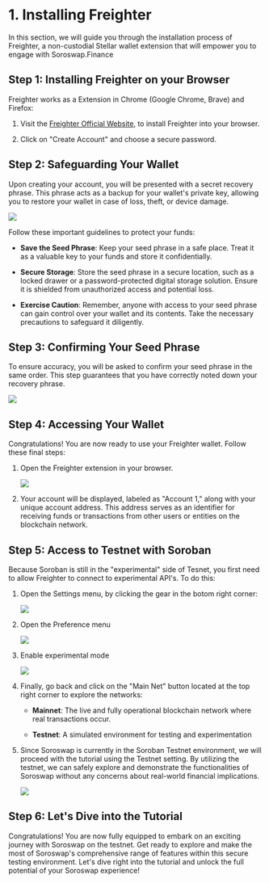 # 1. Installing Freighter

In this section, we will guide you through the installation process of Freighter, a non-custodial Stellar wallet extension that will empower you to engage with Soroswap.Finance

## Step 1: Installing Freighter on your Browser
Freighter works as a Extension in Chrome (Google Chrome, Brave) and Firefox:

1. Visit the [Freighter Official Website](https://www.freighter.app/), to install Freighter into your browser.

2. Click on "Create Account" and choose a secure password.

## Step 2: Safeguarding Your Wallet

Upon creating your account, you will be presented with a secret recovery phrase. This phrase acts as a backup for your wallet's private key, allowing you to restore your wallet in case of loss, theft, or device damage.

![](images/phrase.png)

Follow these important guidelines to protect your funds:

- **Save the Seed Phrase**: Keep your seed phrase in a safe place. Treat it as a valuable key to your funds and store it confidentially.

- **Secure Storage**: Store the seed phrase in a secure location, such as a locked drawer or a password-protected digital storage solution. Ensure it is shielded from unauthorized access and potential loss.

- **Exercise Caution**: Remember, anyone with access to your seed phrase can gain control over your wallet and its contents. Take the necessary precautions to safeguard it diligently.

## Step 3: Confirming Your Seed Phrase

To ensure accuracy, you will be asked to confirm your seed phrase in the same order. This step guarantees that you have correctly noted down your recovery phrase.

![](images/confirm-phrase.png)

## Step 4: Accessing Your Wallet

Congratulations! You are now ready to use your Freighter wallet. Follow these final steps:

1. Open the Freighter extension in your browser.

   ![](images/account.png)

2. Your account will be displayed, labeled as "Account 1," along with your unique account address. This address serves as an identifier for receiving funds or transactions from other users or entities on the blockchain network.

## Step 5: Access to Testnet with Soroban

Because Soroban is still in the "experimental" side of Tesnet, you first need to allow Freighter to connect to experimental API's. To do this:

1. Open the Settings menu, by clicking the gear in the botom right corner:

   ![](images/gear.png)

2. Open the Preference menu

   ![](images/settings.png)

3. Enable experimental mode

   ![](images/experimental-mode.png)

4. Finally, go back and click on the "Main Net" button located at the top right corner to explore the networks:

   - **Mainnet**: The live and fully operational blockchain network where real transactions occur.

   - **Testnet**: A simulated environment for testing and experimentation

5. Since Soroswap is currently in the Soroban Testnet environment, we will proceed with the tutorial using the Testnet setting. By utilizing the testnet, we can safely explore and demonstrate the functionalities of Soroswap without any concerns about real-world financial implications.

   ![](images/testnet.png)

## Step 6: Let's Dive into the Tutorial

Congratulations! You are now fully equipped to embark on an exciting journey with Soroswap on the testnet. Get ready to explore and make the most of Soroswap's comprehensive range of features within this secure testing environment. Let's dive right into the tutorial and unlock the full potential of your Soroswap experience!
